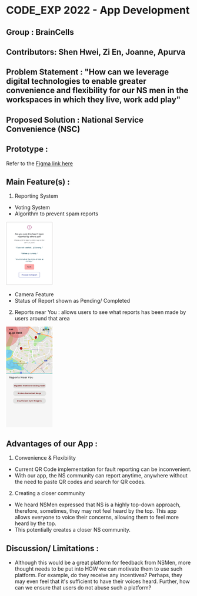 # CODE_EXP 2022 - App Development

## Group : BrainCells

## Contributors: Shen Hwei, Zi En, Joanne, Apurva

## Problem Statement : "How can we leverage digital technologies to enable greater convenience and flexibility for our NS men in the workspaces in which they live, work add play"

## Proposed Solution : National Service Convenience (NSC) 

## Prototype : 
Refer to the [Figma link here](https://www.figma.com/file/5Z9ncpLDCIAwr84VrqSFGB/Prototype---NSC?node-id=0%3A1)

## Main Feature(s) : 

1. Reporting System 
  - Voting System 
  - Algorithm to prevent spam reports 
  <img src ="https://github.com/zex3/code-exp-prj/blob/main/Prototype%20-%20NSC/Popup.png?raw=true" width=25% height=auto />
  
  - Camera Feature 
  - Status of Report shown as Pending/ Completed
 
2. Reports near You : allows users to see what reports has been made by users around that area 
<img src ="https://github.com/zex3/code-exp-prj/blob/main/Prototype%20-%20NSC/Reports%20Near%20You.png?raw=true" width=25% height=auto />


## Advantages of our App :
1. Convenience & Flexibility 
  - Current QR Code implementation for fault reporting can be inconvenient. 
  - With our app, the NS community can report anytime, anywhere without the need to paste QR codes and search for QR codes. 

2. Creating a closer community 
  - We heard NSMen expressed that NS is a highly top-down approach, therefore, sometimes, they may not feel heard by the top. This app allows everyone to voice their concerns, allowing them to feel more heard by the top. 
  - This potentially creates a closer NS community. 

## Discussion/ Limitations : 
- Although this would be a great platform for feedback from NSMen, more thought needs to be put into HOW we can motivate them to use such platform. For example, do they receive any incentives? Perhaps, they may even feel that it's sufficient to have their voices heard. Further, how can we ensure that users do not abuse such a platform? 

